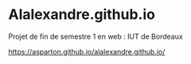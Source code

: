 # Alalexandre.github.io
Projet de fin de semestre 1 en web : IUT de Bordeaux

https://asparton.github.io/alalexandre.github.io/
